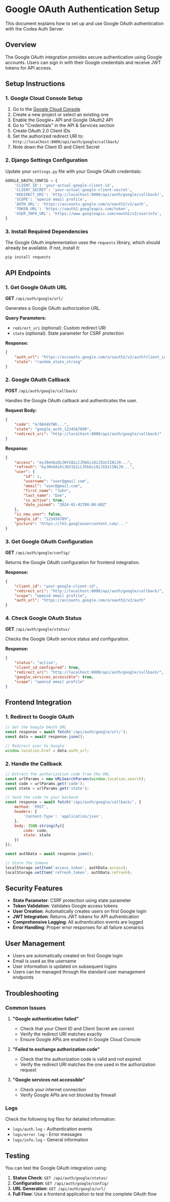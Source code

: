 # Google OAuth Authentication Setup

This document explains how to set up and use Google OAuth authentication with the Codea Auth Server.

## Overview

The Google OAuth integration provides secure authentication using Google accounts. Users can sign in with their Google credentials and receive JWT tokens for API access.

## Setup Instructions

### 1. Google Cloud Console Setup

1. Go to the [Google Cloud Console](https://console.cloud.google.com/)
2. Create a new project or select an existing one
3. Enable the Google+ API and Google OAuth2 API
4. Go to "Credentials" in the API & Services section
5. Create OAuth 2.0 Client IDs
6. Set the authorized redirect URI to: `http://localhost:8000/api/auth/google/callback/`
7. Note down the Client ID and Client Secret

### 2. Django Settings Configuration

Update your `settings.py` file with your Google OAuth credentials:

```python
GOOGLE_OAUTH_CONFIG = {
    'CLIENT_ID': 'your-actual-google-client-id',
    'CLIENT_SECRET': 'your-actual-google-client-secret',
    'REDIRECT_URI': 'http://localhost:8000/api/auth/google/callback/',
    'SCOPE': 'openid email profile',
    'AUTH_URL': 'https://accounts.google.com/o/oauth2/v2/auth',
    'TOKEN_URL': 'https://oauth2.googleapis.com/token',
    'USER_INFO_URL': 'https://www.googleapis.com/oauth2/v2/userinfo',
}
```

### 3. Install Required Dependencies

The Google OAuth implementation uses the `requests` library, which should already be available. If not, install it:

```bash
pip install requests
```

## API Endpoints

### 1. Get Google OAuth URL
**GET** `/api/auth/google/url/`

Generates a Google OAuth authorization URL.

**Query Parameters:**
- `redirect_uri` (optional): Custom redirect URI
- `state` (optional): State parameter for CSRF protection

**Response:**
```json
{
    "auth_url": "https://accounts.google.com/o/oauth2/v2/auth?client_id=...",
    "state": "random_state_string"
}
```

### 2. Google OAuth Callback
**POST** `/api/auth/google/callback/`

Handles the Google OAuth callback and authenticates the user.

**Request Body:**
```json
{
    "code": "4/0AX4XfWh...",
    "state": "google_auth_1234567890",
    "redirect_uri": "http://localhost:8000/api/auth/google/callback/"
}
```

**Response:**
```json
{
    "access": "eyJ0eXAiOiJKV1QiLCJhbGciOiJIUzI1NiJ9...",
    "refresh": "eyJ0eXAiOiJKV1QiLCJhbGciOiJIUzI1NiJ9...",
    "user": {
        "id": 1,
        "username": "user@gmail.com",
        "email": "user@gmail.com",
        "first_name": "John",
        "last_name": "Doe",
        "is_active": true,
        "date_joined": "2024-01-01T00:00:00Z"
    },
    "is_new_user": false,
    "google_id": "123456789",
    "picture": "https://lh3.googleusercontent.com/..."
}
```

### 3. Get Google OAuth Configuration
**GET** `/api/auth/google/config/`

Returns the Google OAuth configuration for frontend integration.

**Response:**
```json
{
    "client_id": "your-google-client-id",
    "redirect_uri": "http://localhost:8000/api/auth/google/callback/",
    "scope": "openid email profile",
    "auth_url": "https://accounts.google.com/o/oauth2/v2/auth"
}
```

### 4. Check Google OAuth Status
**GET** `/api/auth/google/status/`

Checks the Google OAuth service status and configuration.

**Response:**
```json
{
    "status": "active",
    "client_id_configured": true,
    "redirect_uri": "http://localhost:8000/api/auth/google/callback/",
    "google_services_accessible": true,
    "scope": "openid email profile"
}
```

## Frontend Integration

### 1. Redirect to Google OAuth

```javascript
// Get the Google OAuth URL
const response = await fetch('/api/auth/google/url/');
const data = await response.json();

// Redirect user to Google
window.location.href = data.auth_url;
```

### 2. Handle the Callback

```javascript
// Extract the authorization code from the URL
const urlParams = new URLSearchParams(window.location.search);
const code = urlParams.get('code');
const state = urlParams.get('state');

// Send the code to your backend
const response = await fetch('/api/auth/google/callback/', {
    method: 'POST',
    headers: {
        'Content-Type': 'application/json',
    },
    body: JSON.stringify({
        code: code,
        state: state
    })
});

const authData = await response.json();

// Store the tokens
localStorage.setItem('access_token', authData.access);
localStorage.setItem('refresh_token', authData.refresh);
```

## Security Features

- **State Parameter**: CSRF protection using state parameter
- **Token Validation**: Validates Google access tokens
- **User Creation**: Automatically creates users on first Google login
- **JWT Integration**: Returns JWT tokens for API authentication
- **Comprehensive Logging**: All authentication events are logged
- **Error Handling**: Proper error responses for all failure scenarios

## User Management

- Users are automatically created on first Google login
- Email is used as the username
- User information is updated on subsequent logins
- Users can be managed through the standard user management endpoints

## Troubleshooting

### Common Issues

1. **"Google authentication failed"**
   - Check that your Client ID and Client Secret are correct
   - Verify the redirect URI matches exactly
   - Ensure Google APIs are enabled in Google Cloud Console

2. **"Failed to exchange authorization code"**
   - Check that the authorization code is valid and not expired
   - Verify the redirect URI matches the one used in the authorization request

3. **"Google services not accessible"**
   - Check your internet connection
   - Verify Google APIs are not blocked by firewall

### Logs

Check the following log files for detailed information:
- `logs/auth.log` - Authentication events
- `logs/error.log` - Error messages
- `logs/info.log` - General information

## Testing

You can test the Google OAuth integration using:

1. **Status Check**: `GET /api/auth/google/status/`
2. **Configuration**: `GET /api/auth/google/config/`
3. **URL Generation**: `GET /api/auth/google/url/`
4. **Full Flow**: Use a frontend application to test the complete OAuth flow
